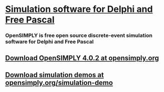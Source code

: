 # [Simulation software for Delphi and Free Pascal](https://github.com/opensimply/OpenSIMPLY/) 
### OpenSIMPLY is free open source discrete-event simulation software for Delphi and Free Pascal
## [Download OpenSIMPLY 4.0.2 at  opensimply.org](https://opensimply.org/) 

## [Download simulation demos at  opensimply.org/simulation-demo](https://opensimply.org/simulation-demo.php) 
